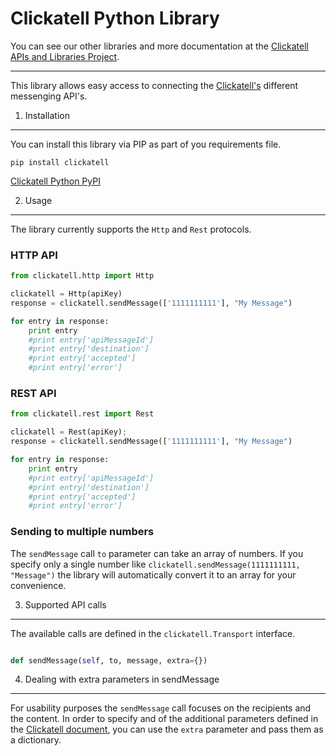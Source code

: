 Clickatell Python Library
================================

You can see our other libraries and more documentation at the [Clickatell APIs and Libraries Project](http://clickatell.github.io/).

------------------------------------

This library allows easy access to connecting the [Clickatell's](http://www.clickatell.com) different messenging API's.

1. Installation
------------------

You can install this library via PIP as part of you requirements file.

```
pip install clickatell
```

[Clickatell Python PyPI](https://pypi.python.org/pypi?name=clickatell&version=0.0.1&:action=display)

2. Usage
------------------

The library currently supports the `Http` and `Rest` protocols.

### HTTP API

``` python
from clickatell.http import Http

clickatell = Http(apiKey)
response = clickatell.sendMessage(['1111111111'], "My Message")

for entry in response:
    print entry
    #print entry['apiMessageId']
    #print entry['destination']
    #print entry['accepted']
    #print entry['error']
```

### REST API

``` python
from clickatell.rest import Rest

clickatell = Rest(apiKey);
response = clickatell.sendMessage(['1111111111'], "My Message")

for entry in response:
    print entry
    #print entry['apiMessageId']
    #print entry['destination']
    #print entry['accepted']
    #print entry['error']
```

### Sending to multiple numbers

The `sendMessage` call `to` parameter can take an array of numbers. If you specify only a single number like `clickatell.sendMessage(1111111111, "Message")` the library will automatically convert it to an array for your convenience.

3. Supported API calls
------------------

The available calls are defined in the `clickatell.Transport` interface.

``` python

def sendMessage(self, to, message, extra={})

```

4. Dealing with extra parameters in sendMessage
--------------------------------------

For usability purposes the `sendMessage` call focuses on the recipients and the content. In order to specify and of the additional parameters defined
in the [Clickatell document](http://www.clickatell.com), you can use the `extra` parameter and pass them as a dictionary.
